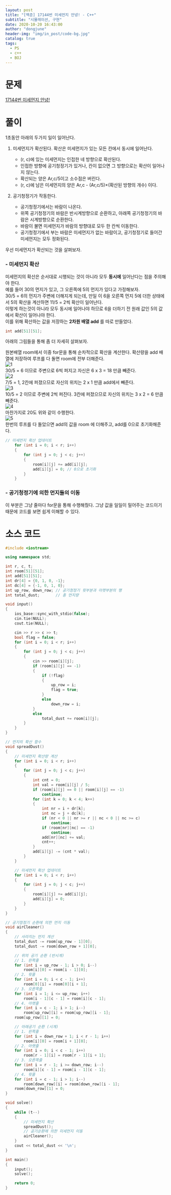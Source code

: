 ```yaml
---
layout: post
title: "[백준] 17144번 미세먼지 안녕! - C++"
subtitle: "시뮬레이션, 구현"
date: 2020-10-20 16:43:00
author: "dongjune"
header-img: "img/in_post/code-bg.jpg"
catalog: true
tags:
  - PS
  - c++
  - BOJ
---
```


# 문제

[17144번 미세먼지 안녕!](https://www.acmicpc.net/problem/17144)

# 풀이

1초동안 아래의 두가지 일이 일어난다.

1. 미세먼지가 확산된다. 확산은 미세먼지가 있는 모든 칸에서 동시에 일어난다.

   - (r, c)에 있는 미세먼지는 인접한 네 방향으로 확산된다.
   - 인접한 방향에 공기청정기가 있거나, 칸이 없으면 그 방향으로는 확산이 일어나지 않는다.
   - 확산되는 양은 Ar,c/5이고 소수점은 버린다.
   - (r, c)에 남은 미세먼지의 양은 Ar,c - (Ar,c/5)×(확산된 방향의 개수) 이다.

2. 공기청정기가 작동한다.

   - 공기청정기에서는 바람이 나온다.
   - 위쪽 공기청정기의 바람은 반시계방향으로 순환하고, 아래쪽 공기청정기의 바람은 시계방향으로 순환한다.
   - 바람이 불면 미세먼지가 바람의 방향대로 모두 한 칸씩 이동한다.
   - 공기청정기에서 부는 바람은 미세먼지가 없는 바람이고, 공기청정기로 들어간 미세먼지는 모두 정화된다.

우선 미세먼지가 확산되는 것을 살펴보자.

### - 미세먼지 확산

미세먼지의 확산은 순서대로 시행되는 것이 아니라 모두 **동시에** 일어난다는 점을 주의해야 한다.  
예를 들어 30의 먼지가 있고, 그 오른쪽에 5의 먼지가 있다고 가정해보자.  
30/5 = 6의 먼지가 주변에 더해지게 되는데, 만일 이 6을 오른쪽 먼지 5에 더한 상태에서 5의 확산을 계산하면 11/5 = 2씩 확산이 일어난다.  
이렇게 하는것이 아니라 모두 동시에 일어나야 하므로 6을 더하기 전 원래 값인 5의 값에서 확산이 일어나야 한다.  
이를 위해 확산하는 값을 저장하는 **2차원 배열 add** 를 따로 만들었다.

```c++
int add[51][51];
```

아래의 그림들을 통해 좀 더 자세히 살펴보자.

원본배열 room에서 이중 for문을 통해 순차적으로 확산을 계산한다. 확산량을 add 배열에 저장하여 루프를 다 돌면 room에 전부 더해준다.  
![1](/assets/img/미세먼지1.png)  
30/5 = 6 이므로 주변으로 6씩 퍼지고 자신은 6 x 3 = 18 만큼 빼준다.  
![2](/assets/img/미세먼지2.png)  
7/5 = 1, 2칸에 퍼졌으므로 자신의 위치는 2 x 1 만큼 add에서 빼준다.  
![3](/assets/img/미세먼지3.png)  
10/5 = 2 이므로 주변에 2씩 퍼진다. 3칸에 퍼졌으므로 자신의 위치는 3 x 2 = 6 만큼 빼준다.  
![4](/assets/img/미세먼지4.png)  
마찬가지로 20도 위와 같이 수행한다.  
![5](/assets/img/미세먼지5.png)  
한번의 루프를 다 돌았으면 add의 값을 room 에 더해주고, add를 0으로 초기화해준다.

```c++
// 미세먼지 확산 업데이트
    for (int i = 0; i < r; i++)
    {
        for (int j = 0; j < c; j++)
        {
            room[i][j] += add[i][j];
            add[i][j] = 0; // 0으로 초기화
        }
    }
```

### - 공기청정기에 의한 먼지들의 이동

이 부분은 그냥 줄마다 for문을 통해 수행해줬다. 그냥 값을 일일이 밀어주는 코드이기 때문에 코드를 보면 쉽게 이해할 수 있다.

# 소스 코드

```c++
#include <iostream>

using namespace std;

int r, c, t;
int room[51][51];
int add[51][51];
int dr[4] = {0, 1, 0, -1};
int dc[4] = {-1, 0, 1, 0};
int up_row, down_row; // 공기청정기 윗부분과 아랫부분의 행
int total_dust;       // 총 먼지량

void input()
{
    ios_base::sync_with_stdio(false);
    cin.tie(NULL);
    cout.tie(NULL);

    cin >> r >> c >> t;
    bool flag = false;
    for (int i = 0; i < r; i++)
    {
        for (int j = 0; j < c; j++)
        {
            cin >> room[i][j];
            if (room[i][j] == -1)
            {
                if (!flag)
                {
                    up_row = i;
                    flag = true;
                }
                else
                    down_row = i;
            }
            else
                total_dust += room[i][j];
        }
    }
}

// 먼지의 확산 함수
void spreadDust()
{
    // 미세먼지 확산량 계산
    for (int i = 0; i < r; i++)
    {
        for (int j = 0; j < c; j++)
        {
            int cnt = 0;
            int val = room[i][j] / 5;
            if (room[i][j] == 0 || room[i][j] == -1)
                continue;
            for (int k = 0; k < 4; k++)
            {
                int nr = i + dr[k];
                int nc = j + dc[k];
                if (nr < 0 || nr >= r || nc < 0 || nc >= c)
                    continue;
                if (room[nr][nc] == -1)
                    continue;
                add[nr][nc] += val;
                cnt++;
            }
            add[i][j] -= (cnt * val);
        }
    }

    // 미세먼지 확산 업데이트
    for (int i = 0; i < r; i++)
    {
        for (int j = 0; j < c; j++)
        {
            room[i][j] += add[i][j];
            add[i][j] = 0;
        }
    }
}

// 공기청정기 순환에 의한 먼지 이동
void airCleaner()
{
    // 사라지는 먼지 계산
    total_dust -= room[up_row - 1][0];
    total_dust -= room[down_row + 1][0];

    // 위의 공기 순환 (반시계)
    // 1. 왼쪽줄
    for (int i = up_row - 1; i > 0; i--)
        room[i][0] = room[i - 1][0];
    // 2. 윗줄
    for (int i = 0; i < c - 1; i++)
        room[0][i] = room[0][i + 1];
    // 3. 오른쪽줄
    for (int i = 1; i <= up_row; i++)
        room[i - 1][c - 1] = room[i][c - 1];
    // 4. 아랫줄
    for (int i = c - 1; i > 1; i--)
        room[up_row][i] = room[up_row][i - 1];
    room[up_row][1] = 0;

    // 아래공기 순환 (시계)
    // 1. 왼쪽줄
    for (int i = down_row + 1; i < r - 1; i++)
        room[i][0] = room[i + 1][0];
    // 2. 아랫줄
    for (int i = 0; i < c - 1; i++)
        room[r - 1][i] = room[r - 1][i + 1];
    // 3. 오른쪽줄
    for (int i = r - 1; i >= down_row; i--)
        room[i][c - 1] = room[i - 1][c - 1];
    // 4. 윗줄
    for (int i = c - 1; i > 1; i--)
        room[down_row][i] = room[down_row][i - 1];
    room[down_row][1] = 0;
}

void solve()
{
    while (t--)
    {
        // 미세먼지 확산
        spreadDust();
        // 공기순환에 의한 미세먼지 이동
        airCleaner();
    }
    cout << total_dust << '\n';
}

int main()
{
    input();
    solve();

    return 0;
}
```

